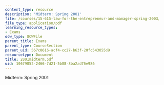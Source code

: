 ```yaml
---
content_type: resource
description: 'Midterm: Spring 2001'
file: /courses/15-615-law-for-the-entrepreneur-and-manager-spring-2003/1067985224667d215b888ba2ad76e986_2001midterm.pdf
file_type: application/pdf
learning_resource_types:
- Exams
ocw_type: OCWFile
parent_title: Exams
parent_type: CourseSection
parent_uid: 567c0616-acf4-cc27-b63f-20fc543055d9
resourcetype: Document
title: 2001midterm.pdf
uid: 10679852-2466-7d21-5b88-8ba2ad76e986
---
```

Midterm: Spring 2001

